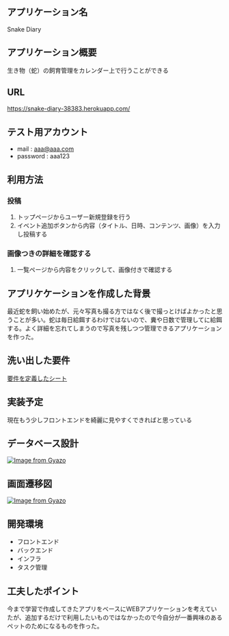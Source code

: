 ## __アプリケーション名__  
Snake Diary
## __アプリケーション概要__  
生き物（蛇）の飼育管理をカレンダー上で行うことができる  
## __URL__  
https://snake-diary-38383.herokuapp.com/
## __テスト用アカウント__  
* mail : aaa@aaa.com
* password : aaa123  
## __利用方法__  
### __投稿__  
1. トップページからユーザー新規登録を行う  
1. イベント追加ボタンから内容（タイトル、日時、コンテンツ、画像）を入力し投稿する  
### __画像つきの詳細を確認する__  
1. 一覧ページから内容をクリックして、画像付きで確認する  
## __アプリケケーションを作成した背景__  
最近蛇を飼い始めたが、元々写真も撮る方ではなく後で撮っとけばよかったと思うことが多い。蛇は毎日給餌するわけではないので、糞や日数で管理してに給餌する。よく詳細を忘れてしまうので写真を残しつつ管理できるアプリケーションを作った。  
## __洗い出した要件__  
[要件を定義したシート](https://docs.google.com/spreadsheets/d/14XYFE3Z7YhARFi0L4c7po7S5BF0l0HZ1adU3bGZUUwA/edit#gid=982722306)  
## __実装予定__  
現在もう少しフロントエンドを綺麗に見やすくできればと思っている  
## __データベース設計__  
[![Image from Gyazo](https://i.gyazo.com/ab652ef7acc2bd7c140495ba60bf4afc.png)](https://gyazo.com/ab652ef7acc2bd7c140495ba60bf4afc)  
## __画面遷移図__  
[![Image from Gyazo](https://i.gyazo.com/0c3eddbe596a1700e7cd143614cb5aff.png)](https://gyazo.com/0c3eddbe596a1700e7cd143614cb5aff)  
## __開発環境__  
* フロントエンド  
* バックエンド  
* インフラ  
* タスク管理  
## __工夫したポイント__  
今まで学習で作成してきたアプリをベースにWEBアプリケーションを考えていたが、追加するだけで利用したいものではなかったので今自分が一番興味のあるペットのためになるものを作った。












